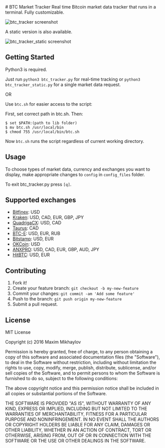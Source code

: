 <snippet>
  <content>
# BTC Market Tracker
Real time Bitcoin market data tracker that runs in a terminal. Fully customizable.

![btc_tracker screenshot](http://i68.tinypic.com/8zk17t.png)

A static version is also available.

![btc_tracker_static screenshot](http://i68.tinypic.com/2mzfeoj.png)
## Getting Started
Python3 is required.

Just run `python3 btc_tracker.py` for real-time tracking or `python3 btc_tracker_static.py` for a single market data request.

OR

Use `btc.sh` for easier access to the script:

First, set correct path in btc.sh. Then:

````
$ set $PATH:(path to lib folder)
$ mv btc.sh /usr/local/bin
$ chmod 755 /usr/local/bin/btc.sh
````
Now `btc.sh` runs the script regardless of current working directory.

## Usage

To choose types of market data, currency and exchanges you want to display, make appropriate changes to `config` in `config_files` folder.

To exit btc_tracker.py press `[q]`.

## Supported exchanges

- [Bitfinex](https://www.bitfinex.com/): USD
- [Kraken](https://www.kraken.com/): USD, CAD, EUR, GBP, JPY
- [QuadrigaCX](https://www.quadrigacx.com/): USD, CAD
- [Taurus](https://www.taurusexchange.com/): CAD
- [BTC-E](https://btc-e.com/): USD, EUR, RUB
- [Bitstamp](https://www.bitstamp.net/): USD, EUR
- [OKCoin](https://www.okcoin.com/): USD
- [ANXPRO](https://anxpro.com/): USD, CAD, EUR, GBP, AUD, JPY
- [HitBTC](https://hitbtc.com/): USD, EUR

## Contributing
1. Fork it!
2. Create your feature branch: `git checkout -b my-new-feature`
3. Commit your changes: `git commit -am 'Add some feature'`
4. Push to the branch: `git push origin my-new-feature`
5. Submit a pull request.

## License

MIT License

Copyright (c) 2016 Maxim Mikhaylov

Permission is hereby granted, free of charge, to any person obtaining a copy
of this software and associated documentation files (the "Software"), to deal
in the Software without restriction, including without limitation the rights
to use, copy, modify, merge, publish, distribute, sublicense, and/or sell
copies of the Software, and to permit persons to whom the Software is
furnished to do so, subject to the following conditions:

The above copyright notice and this permission notice shall be included in all
copies or substantial portions of the Software.

THE SOFTWARE IS PROVIDED "AS IS", WITHOUT WARRANTY OF ANY KIND, EXPRESS OR
IMPLIED, INCLUDING BUT NOT LIMITED TO THE WARRANTIES OF MERCHANTABILITY,
FITNESS FOR A PARTICULAR PURPOSE AND NONINFRINGEMENT. IN NO EVENT SHALL THE
AUTHORS OR COPYRIGHT HOLDERS BE LIABLE FOR ANY CLAIM, DAMAGES OR OTHER
LIABILITY, WHETHER IN AN ACTION OF CONTRACT, TORT OR OTHERWISE, ARISING FROM,
OUT OF OR IN CONNECTION WITH THE SOFTWARE OR THE USE OR OTHER DEALINGS IN THE
SOFTWARE.
</snippet>
